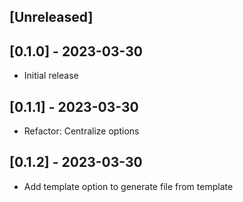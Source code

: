 ## [Unreleased]

## [0.1.0] - 2023-03-30

- Initial release

## [0.1.1] - 2023-03-30

- Refactor: Centralize options

## [0.1.2] - 2023-03-30

- Add template option to generate file from template
